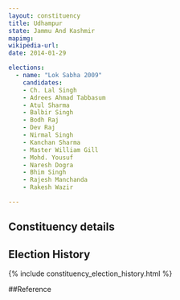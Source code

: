 ```yaml
---
layout: constituency
title: Udhampur
state: Jammu And Kashmir
mapimg: 
wikipedia-url: 
date: 2014-01-29

elections: 
  - name: "Lok Sabha 2009"
    candidates: 
    - Ch. Lal Singh 
    - Adrees Ahmad Tabbasum 
    - Atul Sharma 
    - Balbir Singh 
    - Bodh Raj 
    - Dev Raj 
    - Nirmal Singh 
    - Kanchan Sharma 
    - Master William Gill 
    - Mohd. Yousuf 
    - Naresh Dogra 
    - Bhim Singh 
    - Rajesh Manchanda 
    - Rakesh Wazir 

---
```

## Constituency details


## Election History
{% include constituency_election_history.html %}

##Reference
